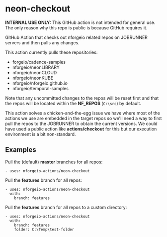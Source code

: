 # neon-checkout

**INTERNAL USE ONLY:** This GitHub action is not intended for general use.  The only reason why this repo is public is because GitHub requires it.

GitHub Action that checks out nforgeio related repos on JOBRUNNER servers and then pulls any changes.

This action currently pulls these repositories:

* forgeio/cadence-samples
* nforgeio/neonLIBRARY
* nforgeio/neonCLOUD
* nforgeio/neonKUBE
* nforgeio/nforgeio.github.io
* nforgeio/temporal-samples

Note that any uncommitted changes to the repos will be reset first and that the repos will be located within the **NF_REPOS** (`C:\src`) by default.

This action solves a chicken-and-the-egg issue we have where most of the actions we use are embedded in the target repos so we'll need a way to first pull the repos to the JOBRUNNER to obtain the current versions.  We could have used a public action like **actions/checkout** for this but our execution environment is a bit non-standard.

## Examples

Pull the (default) **master** branches for all repos:
```
- uses: nforgeio-actions/neon-checkout
```

Pull the **features** branch for all repos:
```
- uses: nforgeio-actions/neon-checkout
  with:
    branch: features
```

Pull the **features** branch for all repos to a custom directory:
```
- uses: nforgeio-actions/neon-checkout
  with:
    branch: features
    folder: C:\Temp\test-folder
```
